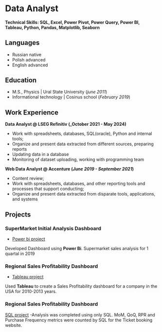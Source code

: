 # Data Analyst
#### Technical Skills: SQL, Excel, Power Pivot, Power Query, Power BI, Tableau, Python, Pandas, Matplotlib, Seaborn

## Languages
- Russian native
- Polish advanced
- English advanced

  
## Education								       		
- M.S., Physics	| Ural State University (_june 2011_)	 			        		
- Informational technology | Cosinus school (_February 2019_)

## Work Experience
**Data Analyst @ LSEG Refinitiv (_October 2021 - May 2024)**
- Work with spreadsheets, databases, SQL(oracle), Python and internal tools;
- Organize and present data extracted from different sources, preparing reports
- Updating data in a database
- Monitoring of dataset uploading, working with programming team


**Web Data Analyst @ Accenture (_June 2019 - September 2021_)**
- Content review;
- Work with spreadsheets, databases, and other reporting tools and processes that support conducting;
- Organize and present data extracted from disparate tools, applications, and systems


## Projects
### SuperMarket Initial Analysis Dashboard
- [Power bi project](https://github.com/AntoninaBolgova/portfolio/blob/main/Super%20Market%20Initial%20Analysis.pbix)

Developed Dashboard using **Power Bi**. Supermarket sales analysis for 1 quartal in 2019


### Regional Sales Profitability Dashboard
- [Tableau project](https://public.tableau.com/app/profile/antoninab/viz/RegionalSalesProfitabilityDashboard_16789788395340/Dashboard2)

Used **Tableau** to create a Sales Profitability dashboard for a company in the USA for 2010-2013 years.

### Regional Sales Profitability Dashboard
[SQL project](https://github.com/AntoninaBolgova/portfolio/blob/main/DATA%20ANALYSIS%20BOOKING%20SITE.sql)
-Analysis was completed using only SQL. MoM, QoQ, RPR and Purchase Frequency metrics were counted by SQL for the Ticket booking website.







